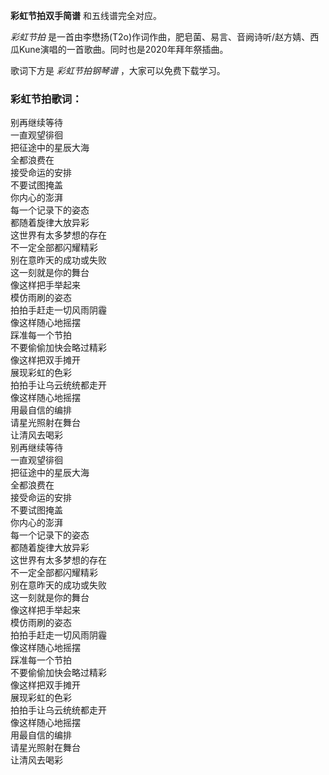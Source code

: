 

**彩虹节拍双手简谱** 和五线谱完全对应。

_彩虹节拍_ 是一首由李懋扬(T2o)作词作曲，肥皂菌、易言、音阙诗听/赵方婧、西瓜Kune演唱的一首歌曲。同时也是2020年拜年祭插曲。

歌词下方是 _彩虹节拍钢琴谱_ ，大家可以免费下载学习。

### 彩虹节拍歌词：

别再继续等待  
一直观望徘徊  
把征途中的星辰大海  
全都浪费在  
接受命运的安排  
不要试图掩盖  
你内心的澎湃  
每一个记录下的姿态  
都随着旋律大放异彩  
这世界有太多梦想的存在  
不一定全部都闪耀精彩  
别在意昨天的成功或失败  
这一刻就是你的舞台  
像这样把手举起来  
模仿雨刷的姿态  
拍拍手赶走一切风雨阴霾  
像这样随心地摇摆  
踩准每一个节拍  
不要偷偷加快会略过精彩  
像这样把双手摊开  
展现彩虹的色彩  
拍拍手让乌云统统都走开  
像这样随心地摇摆  
用最自信的编排  
请星光照射在舞台  
让清风去喝彩  
别再继续等待  
一直观望徘徊  
把征途中的星辰大海  
全都浪费在  
接受命运的安排  
不要试图掩盖  
你内心的澎湃  
每一个记录下的姿态  
都随着旋律大放异彩  
这世界有太多梦想的存在  
不一定全部都闪耀精彩  
别在意昨天的成功或失败  
这一刻就是你的舞台  
像这样把手举起来  
模仿雨刷的姿态  
拍拍手赶走一切风雨阴霾  
像这样随心地摇摆  
踩准每一个节拍  
不要偷偷加快会略过精彩  
像这样把双手摊开  
展现彩虹的色彩  
拍拍手让乌云统统都走开  
像这样随心地摇摆  
用最自信的编排  
请星光照射在舞台  
让清风去喝彩  

